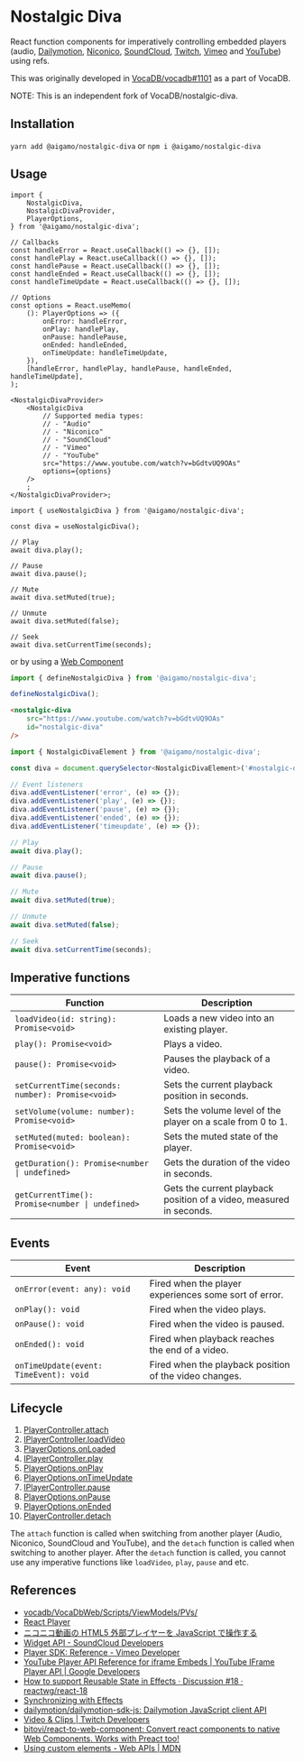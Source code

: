 # Nostalgic Diva

React function components for imperatively controlling embedded players (audio, [Dailymotion](https://www.dailymotion.com/), [Niconico](https://www.nicovideo.jp/), [SoundCloud](https://soundcloud.com/), [Twitch](https://www.twitch.tv/), [Vimeo](https://vimeo.com/) and [YouTube](https://www.youtube.com/)) using refs.

This was originally developed in [VocaDB/vocadb#1101](https://github.com/VocaDB/vocadb/pull/1101) as a part of VocaDB.

NOTE: This is an independent fork of VocaDB/nostalgic-diva.

## Installation

`yarn add @aigamo/nostalgic-diva` or `npm i @aigamo/nostalgic-diva`

## Usage

```tsx
import {
	NostalgicDiva,
	NostalgicDivaProvider,
	PlayerOptions,
} from '@aigamo/nostalgic-diva';

// Callbacks
const handleError = React.useCallback(() => {}, []);
const handlePlay = React.useCallback(() => {}, []);
const handlePause = React.useCallback(() => {}, []);
const handleEnded = React.useCallback(() => {}, []);
const handleTimeUpdate = React.useCallback(() => {}, []);

// Options
const options = React.useMemo(
	(): PlayerOptions => ({
		onError: handleError,
		onPlay: handlePlay,
		onPause: handlePause,
		onEnded: handleEnded,
		onTimeUpdate: handleTimeUpdate,
	}),
	[handleError, handlePlay, handlePause, handleEnded, handleTimeUpdate],
);

<NostalgicDivaProvider>
	<NostalgicDiva
		// Supported media types:
		// - "Audio"
		// - "Niconico"
		// - "SoundCloud"
		// - "Vimeo"
		// - "YouTube"
		src="https://www.youtube.com/watch?v=bGdtvUQ9OAs"
		options={options}
	/>
	;
</NostalgicDivaProvider>;
```

```tsx
import { useNostalgicDiva } from '@aigamo/nostalgic-diva';

const diva = useNostalgicDiva();

// Play
await diva.play();

// Pause
await diva.pause();

// Mute
await diva.setMuted(true);

// Unmute
await diva.setMuted(false);

// Seek
await diva.setCurrentTime(seconds);
```

or by using a [Web Component](https://developer.mozilla.org/en-US/docs/Web/API/Web_Components)

```ts
import { defineNostalgicDiva } from '@aigamo/nostalgic-diva';

defineNostalgicDiva();
```

```html
<nostalgic-diva
	src="https://www.youtube.com/watch?v=bGdtvUQ9OAs"
	id="nostalgic-diva"
/>
```

```ts
import { NostalgicDivaElement } from '@aigamo/nostalgic-diva';

const diva = document.querySelector<NostalgicDivaElement>('#nostalgic-diva');

// Event listeners
diva.addEventListener('error', (e) => {});
diva.addEventListener('play', (e) => {});
diva.addEventListener('pause', (e) => {});
diva.addEventListener('ended', (e) => {});
diva.addEventListener('timeupdate', (e) => {});

// Play
await diva.play();

// Pause
await diva.pause();

// Mute
await diva.setMuted(true);

// Unmute
await diva.setMuted(false);

// Seek
await diva.setCurrentTime(seconds);
```

## Imperative functions

| Function                                         | Description                                                         |
| ------------------------------------------------ | ------------------------------------------------------------------- |
| `loadVideo(id: string): Promise<void>`           | Loads a new video into an existing player.                          |
| `play(): Promise<void>`                          | Plays a video.                                                      |
| `pause(): Promise<void>`                         | Pauses the playback of a video.                                     |
| `setCurrentTime(seconds: number): Promise<void>` | Sets the current playback position in seconds.                      |
| `setVolume(volume: number): Promise<void>`       | Sets the volume level of the player on a scale from 0 to 1.         |
| `setMuted(muted: boolean): Promise<void>`        | Sets the muted state of the player.                                 |
| `getDuration(): Promise<number \| undefined>`    | Gets the duration of the video in seconds.                          |
| `getCurrentTime(): Promise<number \| undefined>` | Gets the current playback position of a video, measured in seconds. |

## Events

| Event                                  | Description                                            |
| -------------------------------------- | ------------------------------------------------------ |
| `onError(event: any): void`            | Fired when the player experiences some sort of error.  |
| `onPlay(): void`                       | Fired when the video plays.                            |
| `onPause(): void`                      | Fired when the video is paused.                        |
| `onEnded(): void`                      | Fired when playback reaches the end of a video.        |
| `onTimeUpdate(event: TimeEvent): void` | Fired when the playback position of the video changes. |

## Lifecycle

1. [PlayerController.attach](https://github.com/ycanardeau/nostalgic-diva/blob/f027a7f8b43523d89cf19d37e8450666d800799d/src/controllers/PlayerController.ts#L95)
1. [IPlayerController.loadVideo](https://github.com/ycanardeau/nostalgic-diva/blob/f027a7f8b43523d89cf19d37e8450666d800799d/src/controllers/PlayerController.ts#L38)
1. [PlayerOptions.onLoaded](https://github.com/ycanardeau/nostalgic-diva/blob/f027a7f8b43523d89cf19d37e8450666d800799d/src/controllers/PlayerController.ts#L30)
1. [IPlayerController.play](https://github.com/ycanardeau/nostalgic-diva/blob/f027a7f8b43523d89cf19d37e8450666d800799d/src/controllers/PlayerController.ts#L39)
1. [PlayerOptions.onPlay](https://github.com/ycanardeau/nostalgic-diva/blob/f027a7f8b43523d89cf19d37e8450666d800799d/src/controllers/PlayerController.ts#L31)
1. [PlayerOptions.onTimeUpdate](https://github.com/ycanardeau/nostalgic-diva/blob/f027a7f8b43523d89cf19d37e8450666d800799d/src/controllers/PlayerController.ts#L34)
1. [IPlayerController.pause](https://github.com/ycanardeau/nostalgic-diva/blob/f027a7f8b43523d89cf19d37e8450666d800799d/src/controllers/PlayerController.ts#L40)
1. [PlayerOptions.onPause](https://github.com/ycanardeau/nostalgic-diva/blob/f027a7f8b43523d89cf19d37e8450666d800799d/src/controllers/PlayerController.ts#L32)
1. [PlayerOptions.onEnded](https://github.com/ycanardeau/nostalgic-diva/blob/f027a7f8b43523d89cf19d37e8450666d800799d/src/controllers/PlayerController.ts#L33)
1. [PlayerController.detach](https://github.com/ycanardeau/nostalgic-diva/blob/f027a7f8b43523d89cf19d37e8450666d800799d/src/controllers/PlayerController.ts#L120)

The `attach` function is called when switching from another player (Audio, Niconico, SoundCloud and YouTube), and the `detach` function is called when switching to another player. After the `detach` function is called, you cannot use any imperative functions like `loadVideo`, `play`, `pause` and etc.

## References

-   [vocadb/VocaDbWeb/Scripts/ViewModels/PVs/](https://github.com/VocaDB/vocadb/tree/5304e764cf423f07b424e94266e415db40d11f28/VocaDbWeb/Scripts/ViewModels/PVs)
-   [React Player](https://github.com/cookpete/react-player)
-   [ニコニコ動画の HTML5 外部プレイヤーを JavaScript で操作する](https://blog.hayu.io/web/create/nicovideo-embed-player-api/)
-   [Widget API - SoundCloud Developers](https://developers.soundcloud.com/docs/api/html5-widget)
-   [Player SDK: Reference - Vimeo Developer](https://developer.vimeo.com/player/sdk/reference)
-   [YouTube Player API Reference for iframe Embeds | YouTube IFrame Player API | Google Developers](https://developers.google.com/youtube/iframe_api_reference)
-   [How to support Reusable State in Effects · Discussion #18 · reactwg/react-18](https://github.com/reactwg/react-18/discussions/18)
-   [Synchronizing with Effects](https://beta.reactjs.org/learn/synchronizing-with-effects#how-to-handle-the-effect-firing-twice-in-development)
-   [dailymotion/dailymotion-sdk-js: Dailymotion JavaScript client API](https://github.com/dailymotion/dailymotion-sdk-js)
-   [Video &amp; Clips | Twitch Developers](https://dev.twitch.tv/docs/embed/video-and-clips/)
-   [bitovi/react-to-web-component: Convert react components to native Web Components. Works with Preact too!](https://github.com/bitovi/react-to-web-component)
-   [Using custom elements - Web APIs | MDN](https://developer.mozilla.org/en-US/docs/Web/API/Web_Components/Using_custom_elements)
